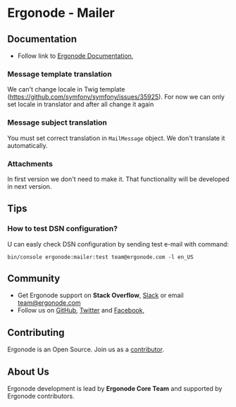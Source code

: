 # Ergonode - Mailer

## Documentation

* Follow link to [Ergonode Documentation][docs],

### Message template translation

We can't change locale in Twig template (https://github.com/symfony/symfony/issues/35925).
For now we can only set locale in translator and after all change it again

### Message subject translation

You must set correct translation in `MailMessage` object. We don't translate it automatically.

### Attachments

In first version we don't need to make it. That functionality will be developed in next version. 

## Tips

### How to test DSN configuration?

U can easly check DSN configuration by sending test e-mail with command:

```
bin/console ergonode:mailer:test team@ergonode.com -l en_US
```

## Community

* Get Ergonode support on **Stack Overflow**, [Slack][slack] or email team@ergonode.com
* Follow us on [GitHub][github], [Twitter][twitter] and [Facebook][facebook],  

## Contributing

Ergonode is an Open Source. Join us as a [contributor][contribution]. 

## About Us

Ergonode development is lead by **Ergonode Core Team** and supported by Ergonode contributors. 

[docs]: https://docs.ergonode.com
[slack]: https://ergonode-community.slack.com
[twitter]: https://twitter.com/ergonode
[facebook]: https://www.facebook.com/ergonode
[github]: https://github.com/ergonode
[license]: ./LICENSE.txt
[contribution]: http://docs.ergonode.com/#/community/contribution
